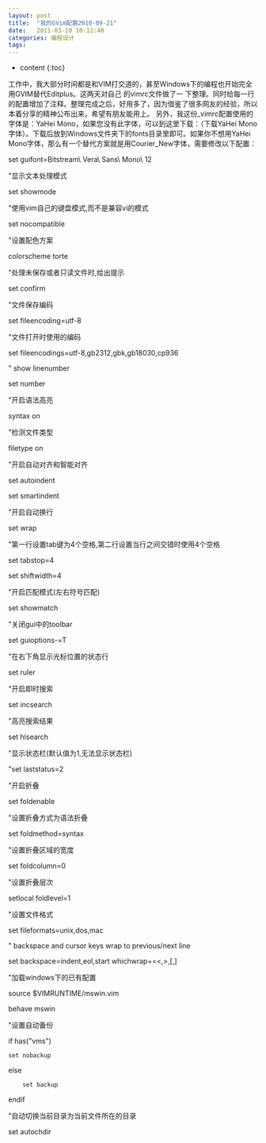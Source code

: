 ```yaml
---
layout: post
title:  "我的GVim配置2010-09-21"
date:   2011-03-10 10:12:40
categories: 编程设计
tags:
---
```


* content
{:toc}

工作中，我大部分时间都是和VIM打交道的，甚至Windows下的编程也开始完全用GVIM替代Editplus。这两天对自己 的vimrc文件做了一 下整理。同时给每一行的配置增加了注释。整理完成之后，好用多了，因为借鉴了很多网友的经验，所以本着分享的精神公布出来，希望有朋友能用上。
另外，我这份_vimrc配置使用的字体是：YaHei Mono，如果您没有此字体，可以到这里下载：（下载YaHei Mono字体）。下载后放到Windows文件夹下的fonts目录里即可。如果你不想用YaHei Mono字体，那么有一个替代方案就是用Courier_New字体，需要修改以下配置：

 set guifont=Bitstream\ Vera\ Sans\ Mono\ 12

 "显示文本处理模式

set showmode

"使用vim自己的键盘模式,而不是兼容vi的模式

set nocompatible

"设置配色方案

colorscheme torte

"处理未保存或者只读文件时,给出提示

set confirm

"文件保存编码

set fileencoding=utf-8 

"文件打开时使用的编码

set fileencodings=utf-8,gb2312,gbk,gb18030,cp936 

" show linenumber

set number

"开启语法高亮

syntax on

"检测文件类型

filetype on

"开启自动对齐和智能对齐

set autoindent

set smartindent

"开启自动换行

set wrap

"第一行设置tab键为4个空格,第二行设置当行之间交错时使用4个空格

set tabstop=4

set shiftwidth=4

"开启匹配模式(左右符号匹配)

set showmatch

"关闭gui中的toolbar

set guioptions-=T

"在右下角显示光标位置的状态行

set ruler

"开启即时搜索

set incsearch

"高亮搜索结果

 set hlsearch

"显示状态栏(默认值为1,无法显示状态栏)

"set laststatus=2

"开启折叠

set foldenable

"设置折叠方式为语法折叠

set foldmethod=syntax

"设置折叠区域的宽度

set foldcolumn=0

"设置折叠层次

setlocal foldlevel=1

"设置文件格式

set fileformats=unix,dos,mac

 

" backspace and cursor keys wrap to previous/next line

set backspace=indent,eol,start whichwrap+=<,>,[,]

"加载windows下的已有配置

source $VIMRUNTIME/mswin.vim

behave mswin

 

"设置自动备份

if has("vms")

    set nobackup

else

        set backup

endif

 "自动切换当前目录为当前文件所在的目录

 set autochdir
